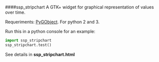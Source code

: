 ####ssp_stripchart
A GTK+ widget for graphical representation of values over time.

Requeriments: [PyGObject](https://wiki.gnome.org/Projects/PyGObject).
For python 2 and 3.

Run this in a python console for an example:
```python
import ssp_stripchart
ssp_stripchart.test()
```
See details in __ssp_stripchart.html__
